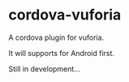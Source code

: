# cordova-vuforia
A cordova plugin for vuforia.

It will supports for Android first.

Still in development...

